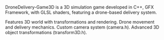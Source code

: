DroneDelivery-Game3D is a 3D simulation game developed in C++, GFX Framework, with GLSL shaders, featuring a drone-based delivery system.

Features
3D world with transformations and rendering.
Drone movement and delivery mechanics.
Custom camera system (camera.h).
Advanced 3D object transformations (transform3D.h).
